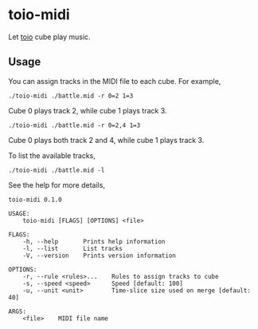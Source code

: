 # toio-midi

Let [toio](https://toio.io/) cube play music.

## Usage

You can assign tracks in the MIDI file to each cube. For example,

```
./toio-midi ./battle.mid -r 0=2 1=3
```

Cube 0 plays track 2, while cube 1 plays track 3.

```
./toio-midi ./battle.mid -r 0=2,4 1=3
```

Cube 0 plays both track 2 and 4, while cube 1 plays track 3.

To list the available tracks,

```
./toio-midi ./battle.mid -l
```

See the help for more details,

```
toio-midi 0.1.0

USAGE:
    toio-midi [FLAGS] [OPTIONS] <file>

FLAGS:
    -h, --help       Prints help information
    -l, --list       List tracks
    -V, --version    Prints version information

OPTIONS:
    -r, --rule <rules>...    Rules to assign tracks to cube
    -s, --speed <speed>      Speed [default: 100]
    -u, --unit <unit>        Time-slice size used on merge [default: 40]

ARGS:
    <file>    MIDI file name
```

